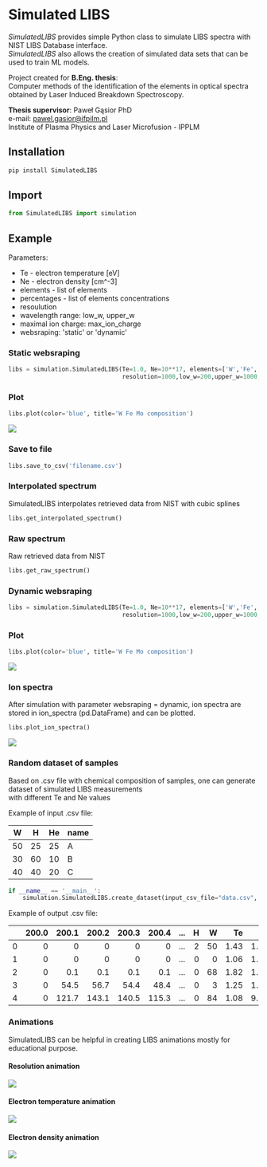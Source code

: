 # Simulated LIBS

*SimulatedLIBS* provides simple Python class to simulate LIBS spectra with NIST LIBS Database interface.  
*SimulatedLIBS* also allows the creation of simulated data sets that can be used to train ML models.

Project created for **B.Eng. thesis**:  
Computer methods of the identification of the elements in optical spectra obtained by Laser Induced Breakdown Spectroscopy.

**Thesis supervisor**: Paweł Gąsior PhD  
e-mail: pawel.gasior@ifpilm.pl  
Institute of Plasma Physics and Laser Microfusion - IPPLM


## Installation
```python
pip install SimulatedLIBS
```
## Import 
```python
from SimulatedLIBS import simulation
```
## Example 
Parameters:  
- Te - electron temperature [eV]
- Ne - electron density [cm^-3]
- elements - list of elements 
- percentages - list of elements concentrations
- resoulution
- wavelength range: low_w, upper_w
- maximal ion charge: max_ion_charge 
- websraping: 'static' or 'dynamic'


### Static websraping
```python
libs = simulation.SimulatedLIBS(Te=1.0, Ne=10**17, elements=['W','Fe','Mo'],percentages=[50,25,25],
                                resolution=1000,low_w=200,upper_w=1000,max_ion_charge=3, webscraping='static')
```

### Plot
```python
libs.plot(color='blue', title='W Fe Mo composition')
```
![](https://github.com/MKastek/SimulatedLIBS/blob/master/images/plot_static.png?raw=True)

### Save to file
```python
libs.save_to_csv('filename.csv')
```

### Interpolated spectrum
SimulatedLIBS interpolates retrieved data from NIST with cubic splines
```python
libs.get_interpolated_spectrum()
```

### Raw spectrum
Raw retrieved data from NIST
```python
libs.get_raw_spectrum()
```
### Dynamic websraping
```python
libs = simulation.SimulatedLIBS(Te=1.0, Ne=10**17, elements=['W','Fe','Mo'],percentages=[50,25,25],
                                resolution=1000,low_w=200,upper_w=1000,max_ion_charge=3, webscraping='dynamic')
```

### Plot
```python
libs.plot(color='blue', title='W Fe Mo composition')
```
![](https://github.com/MKastek/SimulatedLIBS/blob/master/images/plot_dynamic.png?raw=True)

### Ion spectra
After simulation with parameter websraping = dynamic, ion spectra are stored in ion_spectra (pd.DataFrame) and can be plotted.  
```python
libs.plot_ion_spectra()
```
![](https://github.com/MKastek/SimulatedLIBS/blob/master/images/plot_ion_spectra.png?raw=True)
### Random dataset of samples
Based on .csv file with chemical composition of samples, one can generate dataset of simulated LIBS measurements  
with different Te and Ne values

Example of input .csv file:

|W  |H  |He |name|
|---|---|---|----|
|50 |25 |25 |A   |
|30 |60 |10 |B   |
|40 |40 |20 |C   |

```python
if __name__ == '__main__':
    simulation.SimulatedLIBS.create_dataset(input_csv_file="data.csv", output_csv_file='output.csv', size=100, Te_min=1.0, Te_max=2.0, Ne_min=10**17, Ne_max=10**18)
```

Example of output .csv file:

|    |   200.0 |   200.1 |   200.2 |   200.3 |   200.4 | ...   |   H |   W |   Te |       Ne |
|---:|--------:|--------:|--------:|--------:|--------:|----:|----:|----:|-----:|---------:|
|  0 |       0 |     0   |     0   |     0   |     0   | ...   |2 |   50 | 1.43 | 1.08e+17 |
|  1 |       0 |     0   |     0   |     0   |     0   | ...   |0 |   0 | 1.06 | 1.08e+17 |
|  2 |       0 |     0.1 |     0.1 |     0.1 |     0.1 | ...   |0 |  68 | 1.82 | 1.18e+17 |
|  3 |       0 |    54.5 |    56.7 |    54.4 |    48.4 | ...   |0 |   3 | 1.25 | 1.06e+17 |
|  4 |       0 |   121.7 |   143.1 |   140.5 |   115.3 | ...   |0 |  84 | 1.08 | 9.23e+17 |


### Animations
SimulatedLIBS can be helpful in creating LIBS animations mostly for educational purpose.

#### Resolution animation
![](https://github.com/MKastek/SimulatedLIBS/blob/master/SimulatedLIBS/animations/saved-gifs/animated_resolution.gif?raw=True)
#### Electron temperature animation
![](https://github.com/MKastek/SimulatedLIBS/blob/master/SimulatedLIBS/animations/saved-gifs/animated_temperature.gif?raw=True)
#### Electron density animation
![](https://github.com/MKastek/SimulatedLIBS/blob/master/SimulatedLIBS/animations/saved-gifs/animated_density.gif?raw=True)